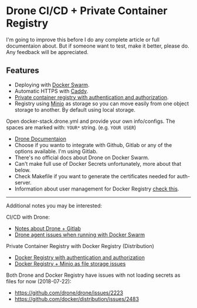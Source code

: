# Drone CI/CD + Private Container Registry

I'm going to improve this before I do any complete article or full documentaion about. But if someone want to test, make it better, please do. Any feedback will be appreciated.

## Features

- Deploying with [Docker Swarm](https://docs.docker.com/engine/swarm/).
- Automatic HTTPS with [Caddy](https://github.com/mholt/caddy).
- [Private container registry with authentication and authorization](https://github.com/douglasmiranda/dockerfiles/tree/master/registry-authn-authz).
- Registry using [Minio](https://github.com/minio/minio) as storage so you can move easily from one object storage to another. By default using local storage.

Open docker-stack.drone.yml and provide your own info/configs. The spaces are marked with: `YOUR*` string. (e.g. `YOUR USER`)

- [Drone Documentaion](http://docs.drone.io/installation/)
- Choose if you wanto to integrate with Github, Gitlab or any of the options available. I'm using Gitlab.
- There's no official docs about Drone on Docker Swarm.
- Can't make full use of Docker Secrets unfortunately, more about that below.
- Check Makefile if you want to generate the certificates needed for auth-server.
- Information about user management for Docker Registry [check this](https://github.com/douglasmiranda/dockerfiles/tree/master/registry-authn-authz).

---

Additional notes you may be interested:

CI/CD with Drone:

- [Notes about Drone + Gitlab](https://gist.github.com/douglasmiranda/7387b278cad49cc8780647eaf800d132)
- [Drone agent issues when running with Docker Swarm](https://gist.github.com/douglasmiranda/73a56f51ea50749e0802100cf469c2d8)

Private Container Registry with Docker Registry (Distribution)

- [Docker Registry with authentication and authorization](https://github.com/douglasmiranda/dockerfiles/tree/master/registry-authn-authz)
- [Docker Registry + Minio as file storage issues](https://gist.github.com/douglasmiranda/8510147c901d4ec2c7655ad7b646b51b)

Both Drone and Docker Registry have issues with not loading secrets as files for now (2018-07-22):

- https://github.com/drone/drone/issues/2223
- https://github.com/docker/distribution/issues/2483
